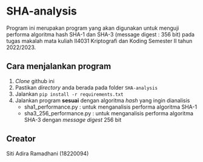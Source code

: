 # SHA-analysis
Program ini merupakan program yang akan digunakan untuk menguji performa algoritma hash SHA-1 dan SHA-3 (message digest : 356 bit) pada tugas makalah mata kuliah II4031 Kriptografi dan Koding Semester II tahun 2022/2023.

## Cara menjalankan program
1. *Clone* github ini
2. Pastikan *directory* anda berada pada folder `SHA-analysis`
3. Jalankan `pip install -r requirements.txt`
4. Jalankan program **sesuai** dengan algoritma *hash* yang ingin dianalisis
    - sha1_performance.py : untuk menganalisis performa algoritma SHA-1
    - sha3_256_performance.py : untuk menganalisis performa algoritma SHA-3 dengan *message digest* 256 bit

## Creator
Siti Adira Ramadhani (18220094)